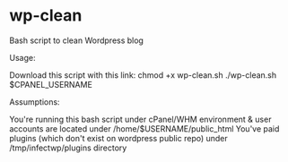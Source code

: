 # wp-clean
Bash script to clean Wordpress blog

Usage:

Download this script with this link:
chmod +x wp-clean.sh
./wp-clean.sh $CPANEL_USERNAME

Assumptions:

You're running this bash script under cPanel/WHM environment & user accounts are located under /home/$USERNAME/public_html
You've paid plugins (which don't exist on wordpress public repo) under /tmp/infectwp/plugins directory
